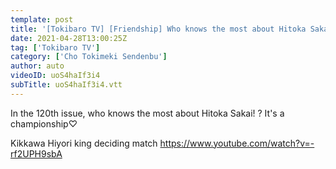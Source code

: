 ```yaml
---
template: post
title: '[Tokibaro TV] [Friendship] Who knows the most about Hitoka Sakai? ? championship epi 120'
date: 2021-04-28T13:00:25Z
tag: ['Tokibaro TV']
category: ['Cho Tokimeki Sendenbu']
author: auto 
videoID: uoS4haIf3i4
subTitle: uoS4haIf3i4.vtt
---
```

In the 120th issue, who knows the most about Hitoka Sakai! ? It's a championship♡

Kikkawa Hiyori king deciding match
https://www.youtube.com/watch?v=-rf2UPH9sbA